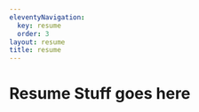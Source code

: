 ```yaml
---
eleventyNavigation:
  key: resume
  order: 3
layout: resume
title: resume
---
```


# Resume Stuff goes here
